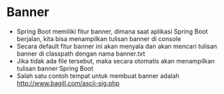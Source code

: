 # Banner

- Spring Boot memiliki fitur banner, dimana saat aplikasi Spring Boot berjalan, kita bisa menampilkan tulisan banner di console
- Secara default fitur banner ini akan menyala dan akan mencari tulisan banner di classpath dengan nama banner.txt
- Jika tidak ada file tersebut, maka secara otomatis akan menampilkan tulisan banner Spring Boot
- Salah satu contoh tempat untuk membuat banner adalah http://www.bagill.com/ascii-sig.php